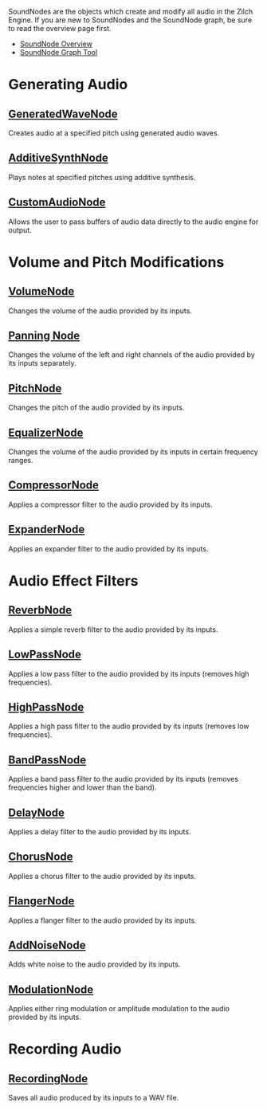 SoundNodes are the objects which create and modify all audio in the Zilch Engine. If you are new to SoundNodes and the SoundNode graph, be sure to read the overview page first.

- [SoundNode Overview ](https://github.com/ZilchEngine/ZilchDocs/blob/master/zilch_editor_documentation/zilchmanual/audio/soundnode/soudnode_overview.md)
- [SoundNode Graph Tool ](https://github.com/ZilchEngine/ZilchDocs/blob/master/zilch_editor_documentation/zilchmanual/audio/soundnode_graph.md)

 # Generating Audio

 ## [GeneratedWaveNode ](https://github.com/ZilchEngine/ZilchDocs/blob/master/zilch_editor_documentation/zilchmanual/audio/soundnode/generatedwavenode.md)

Creates audio at a specified pitch using generated audio waves.

 ## [AdditiveSynthNode ](https://github.com/ZilchEngine/ZilchDocs/blob/master/zilch_editor_documentation/zilchmanual/audio/soundnode/additivesynthnode.md)

Plays notes at specified pitches using additive synthesis.

 ## [CustomAudioNode ](https://github.com/ZilchEngine/ZilchDocs/blob/master/zilch_editor_documentation/zilchmanual/audio/soundnode/customaudionode.md)

Allows the user to pass buffers of audio data directly to the audio engine for output.

 # Volume and Pitch Modifications

 ## [VolumeNode ](https://github.com/ZilchEngine/ZilchDocs/blob/master/zilch_editor_documentation/zilchmanual/audio/soundnode/volumenode.md)

Changes the volume of the audio provided by its inputs.

 ## [Panning Node ](https://github.com/ZilchEngine/ZilchDocs/blob/master/zilch_editor_documentation/zilchmanual/audio/soundnode/panningnode.md)

Changes the volume of the left and right channels of the audio provided by its inputs separately.

 ## [PitchNode ](https://github.com/ZilchEngine/ZilchDocs/blob/master/zilch_editor_documentation/zilchmanual/audio/soundnode/pitchnode.md)

Changes the pitch of the audio provided by its inputs.

 ## [EqualizerNode ](https://github.com/ZilchEngine/ZilchDocs/blob/master/zilch_editor_documentation/zilchmanual/audio/soundnode/equalizernode.md)

Changes the volume of the audio provided by its inputs in certain frequency ranges.

 ## [CompressorNode ](https://github.com/ZilchEngine/ZilchDocs/blob/master/zilch_editor_documentation/zilchmanual/audio/soundnode/compressornode.md)

Applies a compressor filter to the audio provided by its inputs.

 ## [ExpanderNode ](https://github.com/ZilchEngine/ZilchDocs/blob/master/zilch_editor_documentation/zilchmanual/audio/soundnode/expandernode.md)

Applies an expander filter to the audio provided by its inputs.

 # Audio Effect Filters

 ## [ReverbNode ](https://github.com/ZilchEngine/ZilchDocs/blob/master/zilch_editor_documentation/zilchmanual/audio/soundnode/reverbnode.md)

Applies a simple reverb filter to the audio provided by its inputs.

 ## [LowPassNode ](https://github.com/ZilchEngine/ZilchDocs/blob/master/zilch_editor_documentation/zilchmanual/audio/soundnode/lowpassnode.md)

Applies a low pass filter to the audio provided by its inputs (removes high frequencies).

 ## [HighPassNode ](https://github.com/ZilchEngine/ZilchDocs/blob/master/zilch_editor_documentation/zilchmanual/audio/soundnode/highpassnode.md)

Applies a high pass filter to the audio provided by its inputs (removes low frequencies).

 ## [BandPassNode ](https://github.com/ZilchEngine/ZilchDocs/blob/master/zilch_editor_documentation/zilchmanual/audio/soundnode/bandpassnode.md)

Applies a band pass filter to the audio provided by its inputs (removes frequencies higher and lower than the band).

 ## [DelayNode ](https://github.com/ZilchEngine/ZilchDocs/blob/master/zilch_editor_documentation/zilchmanual/audio/soundnode/delaynode.md)

Applies a delay filter to the audio provided by its inputs.

 ## [ChorusNode ](https://github.com/ZilchEngine/ZilchDocs/blob/master/zilch_editor_documentation/zilchmanual/audio/soundnode/chorusnode.md)

Applies a chorus filter to the audio provided by its inputs.

 ## [FlangerNode ](https://github.com/ZilchEngine/ZilchDocs/blob/master/zilch_editor_documentation/zilchmanual/audio/soundnode/flangernode.md)

Applies a flanger filter to the audio provided by its inputs.

 ## [AddNoiseNode ](https://github.com/ZilchEngine/ZilchDocs/blob/master/zilch_editor_documentation/zilchmanual/audio/soundnode/addnoisenode.md)

Adds white noise to the audio provided by its inputs.

 ## [ModulationNode ](https://github.com/ZilchEngine/ZilchDocs/blob/master/zilch_editor_documentation/zilchmanual/audio/soundnode/modulationnode.md)

Applies either ring modulation or amplitude modulation to the audio provided by its inputs.

 # Recording Audio

 ## [RecordingNode ](https://github.com/ZilchEngine/ZilchDocs/blob/master/zilch_editor_documentation/zilchmanual/audio/soundnode/recordingnode.md)

Saves all audio produced by its inputs to a WAV file. 

 